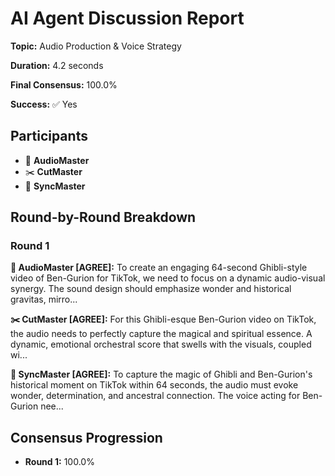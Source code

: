 # AI Agent Discussion Report

**Topic:** Audio Production & Voice Strategy

**Duration:** 4.2 seconds

**Final Consensus:** 100.0%

**Success:** ✅ Yes

## Participants

- 🎵 **AudioMaster**
- ✂️ **CutMaster**
- 🎯 **SyncMaster**

## Round-by-Round Breakdown

### Round 1

**🎵 AudioMaster [AGREE]:** To create an engaging 64-second Ghibli-style video of Ben-Gurion for TikTok, we need to focus on a dynamic audio-visual synergy. The sound design should emphasize wonder and historical gravitas, mirro...

**✂️ CutMaster [AGREE]:** For this Ghibli-esque Ben-Gurion video on TikTok, the audio needs to perfectly capture the magical and spiritual essence. A dynamic, emotional orchestral score that swells with the visuals, coupled wi...

**🎯 SyncMaster [AGREE]:** To capture the magic of Ghibli and Ben-Gurion's historical moment on TikTok within 64 seconds, the audio must evoke wonder, determination, and ancestral connection. The voice acting for Ben-Gurion nee...

## Consensus Progression

- **Round 1:** 100.0%
